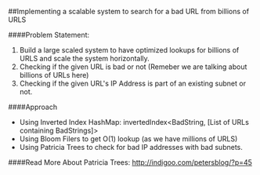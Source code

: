 ##Implementing a scalable system to search for a bad URL from billions of URLS

####Problem Statement:

1. Build a large scaled system to have optimized lookups for billions of URLS and scale the system horizontally. 
2. Checking if the given URL is bad or not (Remeber we are talking about billions of URLs here)
3. Checking if the given URL's IP Address is part of an existing subnet or not.


####Approach

* Using Inverted Index HashMap: invertedIndex<BadString, [List of URLs containing BadStrings]>
* Using Bloom Filers to get O(1) lookup (as we have millions of URLS)
* Using Patricia Trees to check for bad IP addresses with bad subnets. 

####Read More About Patricia Trees:
http://indigoo.com/petersblog/?p=45
